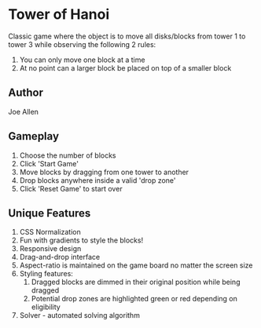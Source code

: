 # Tower of Hanoi

Classic game where the object is to move all disks/blocks from tower 1 to tower 3 while observing the following 2 rules:
  1. You can only move one block at a time
  2. At no point can a larger block be placed on top of a smaller block

## Author

Joe Allen

## Gameplay

1. Choose the number of blocks
2. Click 'Start Game'
3. Move blocks by dragging from one tower to another
4. Drop blocks anywhere inside a valid 'drop zone'
5. Click 'Reset Game' to start over

## Unique Features

1. CSS Normalization
2. Fun with gradients to style the blocks!
3. Responsive design
4. Drag-and-drop interface
5. Aspect-ratio is maintained on the game board no matter the screen size
6. Styling features:
    1. Dragged blocks are dimmed in their original position while being dragged
    2. Potential drop zones are highlighted green or red depending on eligibility
7. Solver - automated solving algorithm
